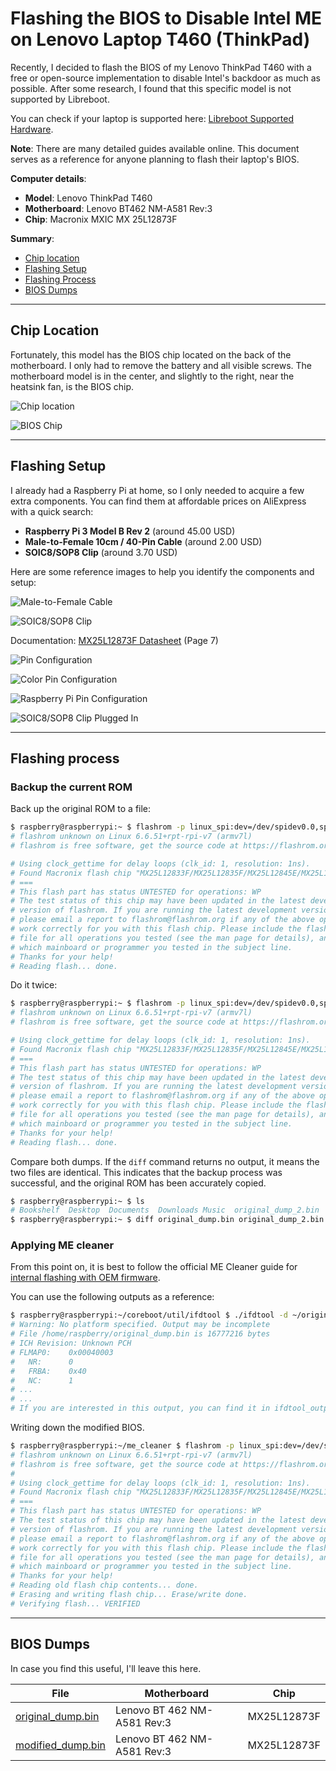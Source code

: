 # Flashing the BIOS to Disable Intel ME on Lenovo Laptop T460 (ThinkPad)

Recently, I decided to flash the BIOS of my Lenovo ThinkPad T460 with a free or open-source implementation to disable Intel's backdoor as much as possible. After some research, I found that this specific model is not supported by Libreboot.

You can check if your laptop is supported here: [Libreboot Supported Hardware](https://libreboot.org/docs/install/#thinkpads).

**Note**: There are many detailed guides available online. This document serves as a reference for anyone planning to flash their laptop's BIOS.

**Computer details**:
- **Model**: Lenovo ThinkPad T460
- **Motherboard**: Lenovo BT462 NM-A581 Rev:3
- **Chip**: Macronix MXIC MX 25L12873F

**Summary**:
- [Chip location](#chip-location)
- [Flashing Setup](#flashing-setup)
- [Flashing Process](#flashing-process)
- [BIOS Dumps](#bios-dumps)

---

## Chip Location

Fortunately, this model has the BIOS chip located on the back of the motherboard. I only had to remove the battery and all visible screws. The motherboard model is in the center, and slightly to the right, near the heatsink fan, is the BIOS chip.

![Chip location](assets/lenovo-t460-laptop-thinkpad-back_600x400.webp)

![BIOS Chip](assets/macronix-MXIC-MX-25L12873F_300x300.webp)

---

## Flashing Setup

I already had a Raspberry Pi at home, so I only needed to acquire a few extra components. You can find them at affordable prices on AliExpress with a quick search:

- **Raspberry Pi 3 Model B Rev 2** (around 45.00 USD)
- **Male-to-Female 10cm / 40-Pin Cable** (around 2.00 USD)
- **SOIC8/SOP8 Clip** (around 3.70 USD)

Here are some reference images to help you identify the components and setup:

![Male-to-Female Cable](assets/male-to-female-10-cm-40pin-cable_300x300.webp)

![SOIC8/SOP8 Clip](assets/soic8-sop8-clip_300x300.webp)

Documentation: [MX25L12873F Datasheet](assets/MX25L12873F.pdf) (Page 7)

![Pin Configuration](assets/macronix-MXIC-MX-25L12873F-pin-configuration.webp)

![Color Pin Configuration](assets/color-pin-connections_1000x600.webp)

![Raspberry Pi Pin Configuration](assets/raspberry-pi-pin-configuration_600x600.webp)

![SOIC8/SOP8 Clip Plugged In](assets/soic8-sop8-clip_plugged_600x600.webp)

---

## Flashing process

### Backup the current ROM

Back up the original ROM to a file:

```bash
$ raspberry@raspberrypi:~ $ flashrom -p linux_spi:dev=/dev/spidev0.0,spispeed=10000 -c "MX25L12833F/MX25L12835F/MX25L12845E/MX25L12865E/MX25L12873F" -r original_dump.bin
# flashrom unknown on Linux 6.6.51+rpt-rpi-v7 (armv7l)
# flashrom is free software, get the source code at https://flashrom.org

# Using clock_gettime for delay loops (clk_id: 1, resolution: 1ns).
# Found Macronix flash chip "MX25L12833F/MX25L12835F/MX25L12845E/MX25L12865E/MX25L12873F" (16384 kB, SPI) on linux_spi.
# ===
# This flash part has status UNTESTED for operations: WP
# The test status of this chip may have been updated in the latest development
# version of flashrom. If you are running the latest development version,
# please email a report to flashrom@flashrom.org if any of the above operations
# work correctly for you with this flash chip. Please include the flashrom log
# file for all operations you tested (see the man page for details), and mention
# which mainboard or programmer you tested in the subject line.
# Thanks for your help!
# Reading flash... done.
```

Do it twice:

```bash
$ raspberry@raspberrypi:~ $ flashrom -p linux_spi:dev=/dev/spidev0.0,spispeed=10000 -c "MX25L12833F/MX25L12835F/MX25L12845E/MX25L12865E/MX25L12873F" -r original_dump_2.bin
# flashrom unknown on Linux 6.6.51+rpt-rpi-v7 (armv7l)
# flashrom is free software, get the source code at https://flashrom.org

# Using clock_gettime for delay loops (clk_id: 1, resolution: 1ns).
# Found Macronix flash chip "MX25L12833F/MX25L12835F/MX25L12845E/MX25L12865E/MX25L12873F" (16384 kB, SPI) on linux_spi.
# ===
# This flash part has status UNTESTED for operations: WP
# The test status of this chip may have been updated in the latest development
# version of flashrom. If you are running the latest development version,
# please email a report to flashrom@flashrom.org if any of the above operations
# work correctly for you with this flash chip. Please include the flashrom log
# file for all operations you tested (see the man page for details), and mention
# which mainboard or programmer you tested in the subject line.
# Thanks for your help!
# Reading flash... done.
```

Compare both dumps. If the `diff` command returns no output, it means the two files are identical. This indicates that the backup process was successful, and the original ROM has been accurately copied.

```bash
$ raspberry@raspberrypi:~ $ ls
# Bookshelf  Desktop  Documents  Downloads Music  original_dump_2.bin  original_dump.bin  Pictures  Public  Templates  Videos
$ raspberry@raspberrypi:~ $ diff original_dump.bin original_dump_2.bin 
```

### Applying ME cleaner

From this point on, it is best to follow the official ME Cleaner guide for [internal flashing with OEM firmware](https://github.com/corna/me_cleaner/wiki/Internal-flashing-with-OEM-firmware).


You can use the following outputs as a reference:

```bash
$ raspberry@raspberrypi:~/coreboot/util/ifdtool $ ./ifdtool -d ~/original_dump.bin 
# Warning: No platform specified. Output may be incomplete
# File /home/raspberry/original_dump.bin is 16777216 bytes
# ICH Revision: Unknown PCH
# FLMAP0:    0x00040003
#   NR:      0
#   FRBA:    0x40
#   NC:      1
# ...
# ...
# If you are interested in this output, you can find it in ifdtool_output.txt.
```

Writing down the modified BIOS.

```bash
$ raspberry@raspberrypi:~/me_cleaner $ flashrom -p linux_spi:dev=/dev/spidev0.0,spispeed=10000 -c "MX25L12833F/MX25L12835F/MX25L12845E/MX25L12865E/MX25L12873F" -w ~/modified_image.bin
# flashrom unknown on Linux 6.6.51+rpt-rpi-v7 (armv7l)
# flashrom is free software, get the source code at https://flashrom.org
#
# Using clock_gettime for delay loops (clk_id: 1, resolution: 1ns).
# Found Macronix flash chip "MX25L12833F/MX25L12835F/MX25L12845E/MX25L12865E/MX25L12873F" (16384 kB, SPI) on linux_spi.
# ===
# This flash part has status UNTESTED for operations: WP
# The test status of this chip may have been updated in the latest development
# version of flashrom. If you are running the latest development version,
# please email a report to flashrom@flashrom.org if any of the above operations
# work correctly for you with this flash chip. Please include the flashrom log
# file for all operations you tested (see the man page for details), and mention
# which mainboard or programmer you tested in the subject line.
# Thanks for your help!
# Reading old flash chip contents... done.
# Erasing and writing flash chip... Erase/write done.
# Verifying flash... VERIFIED
```

---

## BIOS Dumps

In case you find this useful, I'll leave this here.

| File                                  | Motherboard | Chip |
| ------------------------------------- | ------------| -----|
| [original_dump.bin](assets/original_dump.bin) | Lenovo BT 462 NM-A581 Rev:3 | MX25L12873F |
| [modified_dump.bin](assets/original_dump.bin) | Lenovo BT 462 NM-A581 Rev:3 | MX25L12873F |

